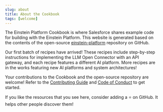 ```yaml
---
slug: about
title: About the Cookbook
tags: [welcome]
---
```


The Einstein Platform Cookbook is where Salesforce shares example code for building with the Einstein Platform. This website is generated based on the contents of the open-source [einstein-platform](https://github.com/salesforce/einstein-platform) repository on GitHub.

Our first batch of recipes have arrived! These recipes include step-by-step instructions for implementing the LLM Open Connector with an API gateway, and each recipe features a different AI platform. More recipes are in the works featuring new AI platforms and system architectures!

Your contributions to the Cookbook and the open-source repository are welcome! Refer to the [Contributing Guide](https://github.com/salesforce/einstein-platform/blob/init/CONTRIBUTING.md) and [Code of Conduct](https://github.com/salesforce/einstein-platform/blob/init/CODE_OF_CONDUCT.md) to get started.

If you like the resources that you see here, consider adding a ⭐ on GitHub. It helps other people discover them!
